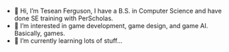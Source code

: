 - 👋 Hi, I’m Tesean Ferguson, I have a B.S. in Computer Science and have done SE training with PerScholas.
- 👀 I’m interested in game development, game design, and game AI. Basically, games.
- 🌱 I’m currently learning lots of stuff...
<!--- 💞️ I’m looking to collaborate on ... --->
<!--- - 📫 How to reach me ... use my email. --->

<!---
TotalRaMpAgE981/TotalRaMpAgE981 is a ✨ special ✨ repository because its `README.md` (this file) appears on your GitHub profile.
You can click the Preview link to take a look at your changes.
--->
